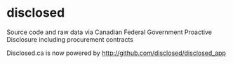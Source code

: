 # disclosed
Source code and raw data via Canadian Federal Government Proactive Disclosure including procurement contracts

Disclosed.ca is now powered by http://github.com/disclosed/disclosed_app
